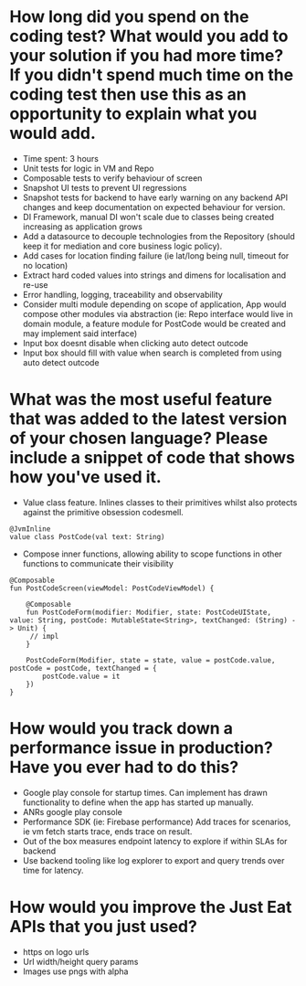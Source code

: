 

# How long did you spend on the coding test? What would you add to your solution if you had more time? If you didn't spend much time on the coding test then use this as an opportunity to explain what you would add.
* Time spent: 3 hours
* Unit tests for logic in VM and Repo
* Composable tests to verify behaviour of screen
* Snapshot UI tests to prevent UI regressions
* Snapshot tests for backend to have early warning on any backend API changes and keep documentation on expected behaviour for version.
* DI Framework, manual DI won't scale due to classes being created increasing as application grows
* Add a datasource to decouple technologies from the Repository (should keep it for mediation and core business logic policy).
* Add cases for location finding failure (ie lat/long being null, timeout for no location)
* Extract hard coded values into strings and dimens for localisation and re-use
* Error handling, logging, traceability and observability
* Consider multi module depending on scope of application, App would compose other modules via abstraction (ie: Repo interface would live in domain module, a feature module for PostCode would be created and may implement said interface)
* Input box doesnt disable when clicking auto detect outcode
* Input box should fill with value when search is completed from using auto detect outcode

# What was the most useful feature that was added to the latest version of your chosen language? Please include a snippet of code that shows how you've used it.
* Value class feature. Inlines classes to their primitives whilst also protects against the primitive obsession codesmell.
```
@JvmInline
value class PostCode(val text: String)
```

* Compose inner functions, allowing ability to scope functions in other functions to communicate their visibility
```
@Composable
fun PostCodeScreen(viewModel: PostCodeViewModel) {

    @Composable
    fun PostCodeForm(modifier: Modifier, state: PostCodeUIState, value: String, postCode: MutableState<String>, textChanged: (String) -> Unit) {
     // impl
    }

    PostCodeForm(Modifier, state = state, value = postCode.value, postCode = postCode, textChanged = {
        postCode.value = it
    })
}
```

# How would you track down a performance issue in production? Have you ever had to do this?
* Google play console for startup times. Can implement has drawn functionality to define when the app has started up manually.
* ANRs google play console
* Performance SDK (ie: Firebase performance) Add traces for scenarios, ie vm fetch starts trace, ends trace on result.
* Out of the box measures endpoint latency to explore if within SLAs for backend
* Use backend tooling like log explorer to export and query trends over time for latency.

# How would you improve the Just Eat APIs that you just used?
* https on logo urls
* Url width/height query params
* Images use pngs with alpha